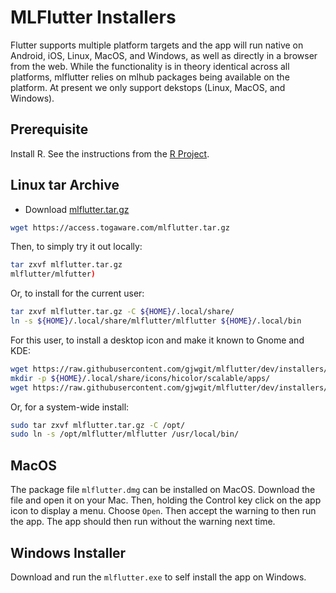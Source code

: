# MLFlutter Installers

Flutter supports multiple platform targets and the app will run native
on Android, iOS, Linux, MacOS, and Windows, as well as directly in a
browser from the web. While the functionality is in theory identical
across all platforms, mlflutter relies on mlhub packages being
available on the platform. At present we only support dekstops (Linux,
MacOS, and Windows).

## Prerequisite

Install R. See the instructions from the [R
Project](https://cloud.r-project.org/).

## Linux tar Archive

+ Download [mlflutter.tar.gz](https://access.togaware.com/mlflutter.tar.gz)

```bash
wget https://access.togaware.com/mlflutter.tar.gz
```

Then, to simply try it out locally:

```bash
tar zxvf mlflutter.tar.gz
mlflutter/mlfutter)
```

Or, to install for the current user:

```bash
tar zxvf mlflutter.tar.gz -C ${HOME}/.local/share/
ln -s ${HOME}/.local/share/mlflutter/mlflutter ${HOME}/.local/bin
```

For this user, to install a desktop icon and make it known to Gnome
and KDE:

```bash
wget https://raw.githubusercontent.com/gjwgit/mlflutter/dev/installers/mlflutter.desktop -O ${HOME}/.local/share/applications/mlflutter.desktop
mkdir -p ${HOME}/.local/share/icons/hicolor/scalable/apps/
wget https://raw.githubusercontent.com/gjwgit/mlflutter/dev/installers/mlflutter.svg -O ${HOME}/.local/share/icons/hicolor/scalable/apps/mlflutter.svg
```

Or, for a system-wide install:

```bash
sudo tar zxvf mlflutter.tar.gz -C /opt/
sudo ln -s /opt/mlflutter/mlflutter /usr/local/bin/
``` 

## MacOS

The package file `mlflutter.dmg` can be installed on MacOS. Download
the file and open it on your Mac. Then, holding the Control key click
on the app icon to display a menu. Choose `Open`. Then accept the
warning to then run the app. The app should then run without the
warning next time.

## Windows Installer

Download and run the `mlflutter.exe` to self install the app on
Windows.
